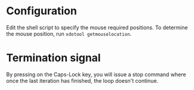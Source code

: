 # Configuration
Edit the shell script to specify the mouse required positions. To determine the mouse position, run `xdotool getmouselocation`.

# Termination signal
By pressing on the Caps-Lock key, you will issue a stop command where once the last iteration has finished, the loop doesn't continue.
